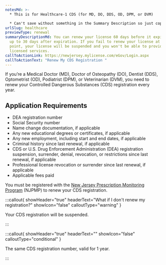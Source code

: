 ```yaml
---
notesMd: >-
  * This is for Healthcare-1 CDS (for MD, DO, DDS, OD, DPM, or DVM)

  * Can't save without something in the Summary Description so just copied/pasted the static content
urlSlug: healthcare
previewType: renewal
summaryDescriptionMd: You can renew your license 60 days before it expires and
  up to 30 days after expiration. If you fail to renew your license at this
  point, your license will be suspended and you won't be able to provide your
  licensed services.
callToActionLink: https://newjersey.mylicense.com/eGov/Login.aspx
callToActionText: "Renew My CDS Registration "
---
```

If you’re a Medical Doctor (MD), Doctor of Osteopathy (DO), Dentist (DDS), Optometrist (OD), Podiatrist (DPM), or Veterinarian (DVM), you need to renew your Controlled Dangerous Substances (CDS) registration every year. 

## Application Requirements

* DEA registration number 
* Social Security number 
* Name change documentation, if applicable
* Any new educational degrees or certificates, if applicable 
* Any new employment, including start and end dates, if applicable 
* Criminal history since last renewal, if applicable
* CDS or U.S. Drug Enforcement Administration (DEA) registration suspension, surrender, denial, revocation, or restrictions since last renewal, if applicable 
* Professional license revocation or surrender since last renewal, if applicable
* Applicable fees paid

You must be registered with the [New Jersey Prescription Monitoring Program](https://www.njconsumeraffairs.gov/pmp/Pages/register.aspx) (NJPMP) to renew your CDS registration.

:::callout{ showHeader="true" headerText="What if I don't renew my registration?" showIcon="false" calloutType="warning" }

Your CDS registration will be suspended.

:::

:::callout{ showHeader="true" headerText="" showIcon="false" calloutType="conditional" }

The same CDS registration number, valid for 1 year.

:::
